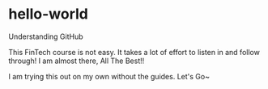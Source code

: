 # hello-world
Understanding GitHub

This FinTech course is not easy. It takes a lot of effort to listen in and follow through! I am almost there, All The Best!!

I am trying this out on my own without the guides. Let's Go~

